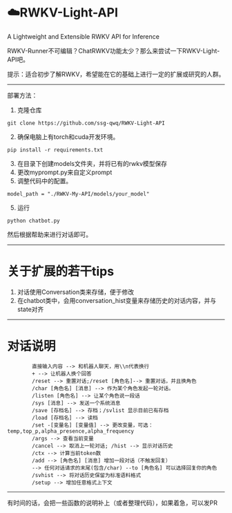 # ☁️RWKV-Light-API
A Lightweight and Extensible RWKV API for Inference

RWKV-Runner不可编辑？ChatRWKV功能太少？那么来尝试一下RWKV-Light-API吧。

提示：适合初步了解RWKV，希望能在它的基础上进行一定的扩展或研究的人群。

---
部署方法：
1. 克隆仓库
```
git clone https://github.com/ssg-qwq/RWKV-Light-API
```
2. 确保电脑上有torch和cuda开发环境。
```
pip install -r requirements.txt
```
3. 在目录下创建models文件夹，并将已有的rwkv模型保存
4. 更改myprompt.py来自定义prompt
5. 调整代码中的配置。
```
model_path = "./RWKV-My-API/models/your_model"
```
5. 运行
```
python chatbot.py
```
然后根据帮助来进行对话即可。

---
# 关于扩展的若干tips
1. 对话使用Conversation类来存储，便于修改
2. 在chatbot类中，会用conversation_hist变量来存储历史的对话内容，并与state对齐

---

# 对话说明

```
        直接输入内容 --> 和机器人聊天，用\\n代表换行
        + --> 让机器人换个回答
        /reset --> 重置对话;/reset [角色名]--> 重置对话，并且换角色
        /char [角色名] [消息] --> 作为某个角色发起一轮对话。
        /listen [角色名] --> 让某个角色说一段话
        /sys [消息] --> 发送一个系统消息
        /save [存档名] --> 存档；/svlist 显示目前已有存档
        /load [存档名] --> 读档
        /set -[变量名] [变量值] --> 更改变量，可选：temp,top_p,alpha_presence,alpha_frequency
        /args --> 查看当前变量
        /cancel --> 取消上一轮对话; /hist --> 显示对话历史
        /ctx --> 计算当前token数
        /add --> [角色名] [消息] 增加一段对话（不触发回复）
        --> 任何对话请求的末尾(包含/char) --to [角色名] 可以选择回复你的角色
        /svhist --> 将对话历史保留为标准语料格式
        /setup --> 增加任意格式上下文
```
---
有时间的话，会把一些函数的说明补上（或者整理代码），如果着急，可以发PR
